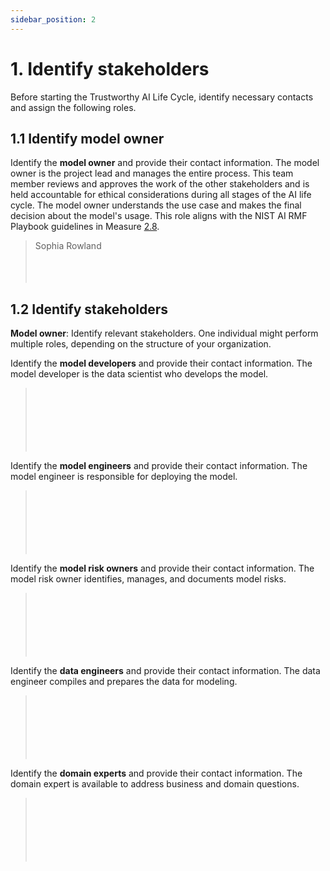 ```yaml
---
sidebar_position: 2
---
```


# 1. Identify stakeholders
Before starting the Trustworthy AI Life Cycle, identify necessary contacts and assign the following roles.


## 1.1 Identify model owner
Identify the **model owner** and provide their contact information.
The model owner is the project lead and manages the entire process.
This team member reviews and approves the work of the other stakeholders and is held accountable for ethical considerations during all stages of the AI life cycle.
The model owner understands the use case and makes the final decision about the model's usage.
This role aligns with the NIST AI RMF Playbook guidelines in Measure [2.8](https://airc.nist.gov/AI_RMF_Knowledge_Base/Playbook/Measure#Measure%202.8).

> Sophia Rowland
> <br></br>
> <br></br>

## 1.2 Identify stakeholders
**Model owner**: Identify relevant stakeholders. One individual might perform multiple roles, depending on the structure of your organization.

Identify the **model developers** and provide their contact information.
The model developer is the data scientist who develops the model.

> <br></br>
> <br></br>
> <br></br>

Identify the **model engineers** and provide their contact information.
The model engineer is responsible for deploying the model.

> <br></br>
> <br></br>
> <br></br>

Identify the **model risk owners** and provide their contact information.
The model risk owner identifies, manages, and documents model risks.

> <br></br>
> <br></br>
> <br></br>

Identify the **data engineers** and provide their contact information.
The data engineer compiles and prepares the data for modeling.

> <br></br>
> <br></br>
> <br></br>

Identify the **domain experts** and provide their contact information.
The domain expert is available to address business and domain questions.

> <br></br>
> <br></br>
> <br></br>
